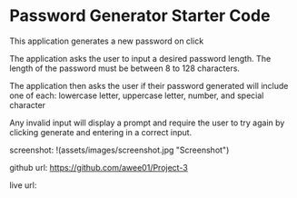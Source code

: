 # Password Generator Starter Code
This application generates a new password on click

The application asks the user to input a desired password length. The length of the password must be between 8 to 128 characters.

The application then asks the user if their password generated will include one of each: lowercase letter, uppercase letter, number, and special character

Any invalid input will display a prompt and require the user to try again by clicking generate and entering in a correct input.

screenshot: !(assets/images/screenshot.jpg "Screenshot")

github url: https://github.com/awee01/Project-3

live url: 


